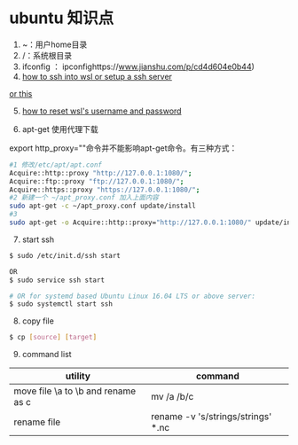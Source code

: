 # ubuntu 知识点

1. ~：用户home目录
2. /：系统根目录
3. ifconfig ： ipconfighttps://www.jianshu.com/p/cd4d604e0b44)
4. [how to ssh into wsl or setup a ssh server](https://www.reddit.com/r/bashonubuntuonwindows/comments/5gh4c8/ssh_to_bash_on_wsl/)

  [or this](https://www.jianshu.com/p/cd4d604e0b44)
  
5. [how to reset wsl's username and password](https://docs.microsoft.com/en-us/windows/wsl/user-support)

6. apt-get 使用代理下载

export http_proxy=""命令并不能影响apt-get命令。有三种方式：
``` bash
#1 修改/etc/apt/apt.conf
Acquire::http::proxy "http://127.0.0.1:1080/";
Acquire::ftp::proxy "ftp://127.0.0.1:1080/";
Acquire::https::proxy "https://127.0.0.1:1080/";
#2 新建一个 ~/apt_proxy.conf 加入上面内容
sudo apt-get -c ~/apt_proxy.conf update/install
#3 
sudo apt-get -o Acquire::http::proxy="http://127.0.0.1:1080/" update/install 
```

7. start ssh 

``` bash
$ sudo /etc/init.d/ssh start

OR
$ sudo service ssh start

# OR for systemd based Ubuntu Linux 16.04 LTS or above server:
$ sudo systemctl start ssh 
```

8. copy file

```bash
$ cp [source] [target]


```
9. command list

|utility|command|
|-- | --|
|move file \a to \b and rename as c| mv /a /b/c|
|rename file| rename -v 's/strings/strings' *.nc|

